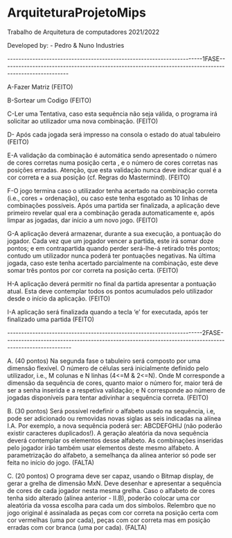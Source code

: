 # ArquiteturaProjetoMips

Trabalho de Arquitetura de computadores 2021/2022

Developed by: - Pedro & Nuno Industries
         
         
----------------------------------------------------------------------1FASE------------------------------------------------------------------------------------------------------
         
A-Fazer Matriz 
(FEITO)

B-Sortear um Codigo 
(FEITO)

C-Ler uma Tentativa, caso esta sequência não seja válida, o programa irá solicitar ao utilizador uma nova combinação.
(FEITO)

D- Após cada jogada será impresso na consola o estado do atual tabuleiro (FEITO)


E-A validação da combinação é automática sendo apresentado o número de cores 
corretas  numa  posição  certa ,  e  o  número  de  cores  corretas  nas  posições  erradas. 
Atenção, que esta validação nunca deve indicar qual é a cor correta e a sua posição (cf. 
Regras do Mastermind). 
(FEITO)


F-O  jogo  termina  caso  o  utilizador  tenha  acertado  na  combinação  correta  (i.e., 
cores + ordenação), ou caso este tenha esgotado as 10 linhas de combinações possíveis. 
Após uma partida ser finalizada, a aplicação deve primeiro revelar qual era a combinação 
gerada automaticamente e, após limpar as jogadas, dar início a um novo jogo. 
(FEITO)

G-A  aplicação  deverá  armazenar,  durante  a  sua  execução,  a  pontuação  do 
jogador.  Cada  vez  que  um  jogador  vencer  a  partida,  este  irá  somar  doze  pontos;  e  em 
contrapartida quando perder será-lhe-á retirado três pontos; contudo um utilizador nunca 
poderá  ter  pontuações  negativas.  Na  última  jogada,  caso  este  tenha  acertado 
parcialmente  na  combinação,  este  deve  somar  três  pontos  por  cor  correta  na  posição 
certa. 
(FEITO)

H-A  aplicação  deverá  permitir  no  final  da  partida  apresentar  a  pontuação  atual. 
Esta  deve  contemplar  todos  os  pontos  acumulados  pelo  utilizador  desde  o  início  da 
aplicação. 
(FEITO)

I-A aplicação será finalizada quando a tecla ‘e’ for executada, após ter finalizado uma partida 
(FEITO)
         
----------------------------------------------------------------------2FASE------------------------------------------------------------------------------------------------------


A.  (40 pontos) Na  segunda  fase  o  tabuleiro  será  composto  por  uma  dimensão  flexível.  O 
número  de  células  será  inicialmente  definido  pelo  utilizador,  i.e.,  M  colunas  e  N  linhas 
(4<=M & 2<=N). Onde M corresponde a dimensão da sequência de cores, quanto maior 
o número for, maior terá de ser a senha inserida e a respetiva validação; e N corresponde 
ao número de jogadas disponíveis para tentar adivinhar a sequência correta. 
(FEITO)

B.  (30 pontos) Será possível redefinir o alfabeto usado na sequência, i.e, pode ser adicionado 
ou removidas novas siglas as seis indicadas na alínea I.A. Por exemplo, a nova sequência 
poderá  ser:  ABCDEFGHIJ  (não  poderão  existir  caracteres  duplicados!).  A  geração 
aleatória  da  nova  sequência  deverá  contemplar  os  elementos  desse  alfabeto.  As 
combinações inseridas pelo jogador irão também usar elementos deste mesmo alfabeto. 
A parametrização do alfabeto, a semelhança da alínea anterior só pode ser feita no início 
do jogo.
(FALTA)
 
C.  (20 pontos) O  programa  deve  ser  capaz,  usando  o  Bitmap  display,  de  gerar  a  grelha  de 
dimensão MxN. Deve desenhar e apresentar a sequência de cores de cada jogador nesta 
mesma  grelha.  Caso  o  alfabeto  de  cores  tenha  sido  alterado  (alínea  anterior  -  II.B), 
poderão  colocar  uma  cor  aleatória  da  vossa  escolha  para  cada  um  dos  símbolos. 
Relembro que no jogo original é assinalada as peças com cor correta na posição certa 
com cor vermelhas (uma por cada), peças com cor correta mas em posição erradas com 
cor branca (uma por cada).
(FALTA)
